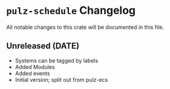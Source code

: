 # `pulz-schedule` Changelog
All notable changes to this crate will be documented in this file.

## Unreleased (DATE)

 * Systems can be tagged by labels
 * Added Modules
 * Added events
 * Initial version; split out from pulz-ecs

